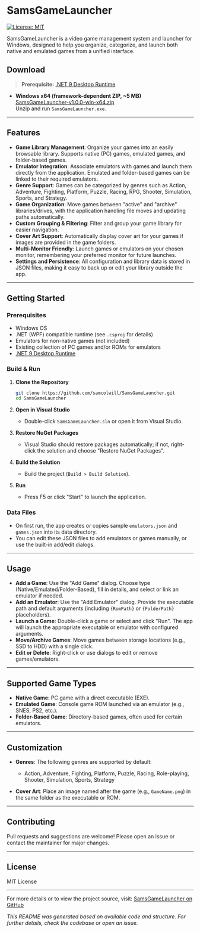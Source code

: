 # SamsGameLauncher

[![License: MIT](https://img.shields.io/badge/License-MIT-yellow.svg)](LICENSE)

SamsGameLauncher is a video game management system and launcher for Windows, designed to help you organize, categorize, and launch both native and emulated games from a unified interface.

## Download

> **Prerequisite:** [.NET 9 Desktop Runtime](https://dotnet.microsoft.com/download/dotnet/9.0/runtime)

- **Windows x64 (framework-dependent ZIP, ~5 MB)**  
  [SamsGameLauncher-v1.0.0-win-x64.zip](https://github.com/samcolwill/SamsGameLauncher/releases/download/v1.0.0/SamsGameLauncher-v1.0.0-win-x64.zip)  
  Unzip and run `SamsGameLauncher.exe`.

---

## Features

- **Game Library Management**: Organize your games into an easily browsable library. Supports native (PC) games, emulated games, and folder-based games.
- **Emulator Integration**: Associate emulators with games and launch them directly from the application. Emulated and folder-based games can be linked to their required emulators.
- **Genre Support**: Games can be categorized by genres such as Action, Adventure, Fighting, Platform, Puzzle, Racing, RPG, Shooter, Simulation, Sports, and Strategy.
- **Game Organization**: Move games between "active" and "archive" libraries/drives, with the application handling file moves and updating paths automatically.
- **Custom Grouping & Filtering**: Filter and group your game library for easier navigation.
- **Cover Art Support**: Automatically display cover art for your games if images are provided in the game folders.
- **Multi-Monitor Friendly**: Launch games or emulators on your chosen monitor, remembering your preferred monitor for future launches.
- **Settings and Persistence**: All configuration and library data is stored in JSON files, making it easy to back up or edit your library outside the app.

---

## Getting Started

### Prerequisites

- Windows OS
- .NET (WPF) compatible runtime (see `.csproj` for details)
- Emulators for non-native games (not included)
- Existing collection of PC games and/or ROMs for emulators
- [.NET 9 Desktop Runtime](https://dotnet.microsoft.com/download/dotnet/9.0/runtime)

### Build & Run

1. **Clone the Repository**
   ```bash
   git clone https://github.com/samcolwill/SamsGameLauncher.git
   cd SamsGameLauncher
   ```

2. **Open in Visual Studio**
   - Double-click `SamsGameLauncher.sln` or open it from Visual Studio.

3. **Restore NuGet Packages**
   - Visual Studio should restore packages automatically; if not, right-click the solution and choose "Restore NuGet Packages".

4. **Build the Solution**
   - Build the project (`Build > Build Solution`).

5. **Run**
   - Press F5 or click "Start" to launch the application.

### Data Files

- On first run, the app creates or copies sample `emulators.json` and `games.json` into its data directory.
- You can edit these JSON files to add emulators or games manually, or use the built-in add/edit dialogs.

---

## Usage

- **Add a Game**: Use the "Add Game" dialog. Choose type (Native/Emulated/Folder-Based), fill in details, and select or link an emulator if needed.
- **Add an Emulator**: Use the "Add Emulator" dialog. Provide the executable path and default arguments (including `{RomPath}` or `{FolderPath}` placeholders).
- **Launch a Game**: Double-click a game or select and click "Run". The app will launch the appropriate executable or emulator with configured arguments.
- **Move/Archive Games**: Move games between storage locations (e.g., SSD to HDD) with a single click.
- **Edit or Delete**: Right-click or use dialogs to edit or remove games/emulators.

---

## Supported Game Types

- **Native Game**: PC game with a direct executable (EXE).
- **Emulated Game**: Console game ROM launched via an emulator (e.g., SNES, PS2, etc.).
- **Folder-Based Game**: Directory-based games, often used for certain emulators.

---

## Customization

- **Genres**: The following genres are supported by default:
  - Action, Adventure, Fighting, Platform, Puzzle, Racing, Role-playing, Shooter, Simulation, Sports, Strategy

- **Cover Art**: Place an image named after the game (e.g., `GameName.png`) in the same folder as the executable or ROM.

---

## Contributing

Pull requests and suggestions are welcome! Please open an issue or contact the maintainer for major changes.

---

## License

MIT License

---

For more details or to view the project source, visit: [SamsGameLauncher on GitHub](https://github.com/samcolwill/SamsGameLauncher)

_This README was generated based on available code and structure. For further details, check the codebase or open an issue._